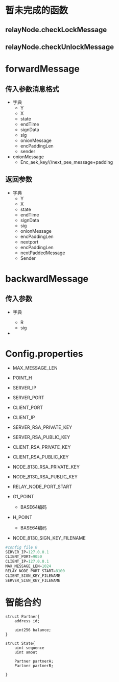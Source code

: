 # 暂未完成的函数

## relayNode.checkLockMessage

## relayNode.checkUnlockMessage





# forwardMessage

## 传入参数消息格式

- 字典
  - Y
  - X
  - state
  - endTime
  - signData
  - sig
  - onionMessage
  - encPaddingLen
  - sender
- onionMessage
  - Enc_aek_key///next_pee_message+padding

## 返回参数

- 字典
  - Y
  - X
  - state
  - endTime
  - signData
  - sig
  - onionMessage
  - encPaddingLen
  - nextport
  - encPaddingLen
  - nextPaddedMessage
  - Sender

# backwardMessage

## 传入参数

- 字典
  - R
  - sig

- 



# Config.properties

- MAX_MESSAGE_LEN
- POINT_H
- SERVER_IP
- SERVER_PORT
- CLIENT_PORT
- CLIENT_IP
- SERVER_RSA_PRIVATE_KEY
- SERVER_RSA_PUBLIC_KEY
- CLIENT_RSA_PRIVATE_KEY
- CLIENT_RSA_PUBLIC_KEY
- NODE_8130_RSA_PRIVATE_KEY
- NODE_8130_RSA_PUBLIC_KEY
- RELAY_NODE_PORT_START
- G1_POINT
  - BASE64编码

- H_POINT
  - BASE64编码
- NODE_8130_SIGN_KEY_FILENAME


```python
#config file 0
SERVER_IP=127.0.0.1
CLIENT_PORT=9050
CLIENT_IP=127.0.0.1
MAX_MESSAGE_LEN=1024
RELAY_NODE_PORT_START=8100
CLIENT_SIGN_KEY_FILENAME
SERVER_SIGN_KEY_FILENAME
```



# 智能合约

```solidity
struct Partner{
	address id;
	
	uint256 balance;
}

struct State{
	uint sequence
	uint amout
	
	Partner partnerA;
	Partner partnerB;

}
```





